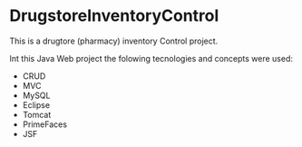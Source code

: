 # DrugstoreInventoryControl

This is a drugtore (pharmacy) inventory Control project. 

Int this Java Web project the folowing tecnologies and concepts were used: 
- CRUD
- MVC
- MySQL
- Eclipse
- Tomcat
- PrimeFaces
- JSF
